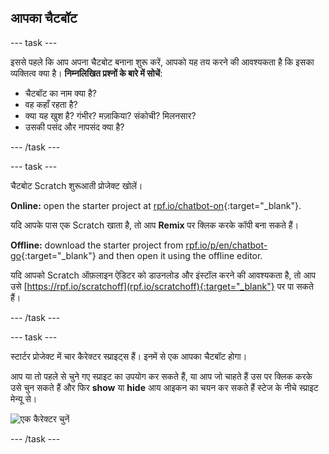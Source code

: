 ## आपका चैटबॉट

\--- task \---

इससे पहले कि आप अपना चैटबोट बनाना शुरू करें, आपको यह तय करने की आवश्यकता है कि इसका व्यक्तित्व क्या है। **निम्नलिखित प्रश्नों के बारे में सोचें**:

+ चैटबॉट का नाम क्या है?
+ वह कहाँ रहता है?
+ क्या यह खुश है? गंभीर? मज़ाकिया? संकोची? मिलनसार?
+ उसकी पसंद और नापसंद क्या है?

\--- /task \---

\--- task \---

चैटबोट Scratch शुरूआती प्रोजेक्ट खोलें।

**Online:** open the starter project at [rpf.io/chatbot-on](https://rpf.io/chatbot-on){:target="_blank"}.

यदि आपके पास एक Scratch खाता है, तो आप **Remix** पर क्लिक करके कॉपी बना सकते हैं।

**Offline:** download the starter project from [rpf.io/p/en/chatbot-go](https://rpf.io/p/en/chatbot-go){:target="_blank"} and then open it using the offline editor.

यदि आपको Scratch ऑफ़लाइन ऐडिटर को डाउनलोड और इंस्टॉल करने की आवश्यकता है, तो आप उसे [https://rpf.io/scratchoff](rpf.io/scratchoff){:target="_blank"} पर पा सकते हैं।

\--- /task \---

\--- task \---

स्टार्टर प्रोजेक्ट में चार कैरेक्टर स्प्राइट्स हैं। इनमें से एक आपका चैटबॉट होगा।

आप या तो पहले से चुने गए स्प्राइट का उपयोग कर सकते हैं, या आप जो चाहते हैं उस पर क्लिक करके उसे चुन सकते हैं और फिर **show** या **hide** आय आइकन का चयन कर सकते हैं स्टेज के नीचे स्प्राइट मेन्यू से।

![एक कैरेक्टर चुनें](images/chatbot-characters.png)

\--- /task \---